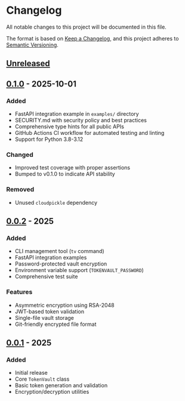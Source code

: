 # Changelog

All notable changes to this project will be documented in this file.

The format is based on [Keep a Changelog](https://keepachangelog.com/en/1.0.0/),
and this project adheres to [Semantic Versioning](https://semver.org/spec/v2.0.0.html).

## [Unreleased]

## [0.1.0] - 2025-10-01

### Added
- FastAPI integration example in `examples/` directory
- SECURITY.md with security policy and best practices
- Comprehensive type hints for all public APIs
- GitHub Actions CI workflow for automated testing and linting
- Support for Python 3.8-3.12

### Changed
- Improved test coverage with proper assertions
- Bumped to v0.1.0 to indicate API stability

### Removed
- Unused `cloudpickle` dependency

## [0.0.2] - 2025

### Added
- CLI management tool (`tv` command)
- FastAPI integration examples
- Password-protected vault encryption
- Environment variable support (`TOKENVAULT_PASSWORD`)
- Comprehensive test suite

### Features
- Asymmetric encryption using RSA-2048
- JWT-based token validation
- Single-file vault storage
- Git-friendly encrypted file format

## [0.0.1] - 2025

### Added
- Initial release
- Core `TokenVault` class
- Basic token generation and validation
- Encryption/decryption utilities

[Unreleased]: https://github.com/xdssio/token-vault/compare/v0.1.0...HEAD
[0.1.0]: https://github.com/xdssio/token-vault/releases/tag/v0.1.0
[0.0.2]: https://github.com/xdssio/token-vault/releases/tag/v0.0.2
[0.0.1]: https://github.com/xdssio/token-vault/releases/tag/v0.0.1 
